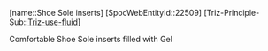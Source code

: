 ﻿---
type: TrizExample
aliases:
- Shoe Sole inserts
license: CC BY-SA 4.0
copyright: https://github.com/SpocWeb
IsDeleted: false
IsReadOnly: false
Confidential: public
tags: 
- Triz/Principle/Example
---
[name::Shoe Sole inserts]
[SpocWebEntityId::22509]
[Triz-Principle-Sub::[Triz-use-fluid](tech/Triz/Sub/Triz-use-fluid.md)]

Comfortable Shoe Sole inserts filled with Gel